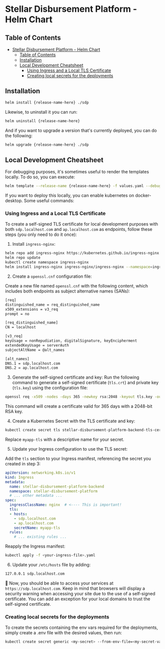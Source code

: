 # Stellar Disbursement Platform - Helm Chart

## Table of Contents

- [Stellar Disbursement Platform - Helm Chart](#stellar-disbursement-platform---helm-chart)
  - [Table of Contents](#table-of-contents)
  - [Installation](#installation)
  - [Local Development Cheatsheet](#local-development-cheatsheet)
    - [Using Ingress and a Local TLS Certificate](#using-ingress-and-a-local-tls-certificate)
    - [Creating local secrets for the deployments](#creating-local-secrets-for-the-deployments)

## Installation

```bash
helm install {release-name-here} ./sdp
```

Likewise, to uninstall it you can run:

```bash
helm uninstall {release-name-here}
```

And if you want to upgrade a version that's currently deployed, you can do the following:

```bash
helm upgrade {release-name-here} ./sdp
```

## Local Development Cheatsheet

For debugging purposes, it's sometimes useful to render the templates locally. To do so, you can execute:

```bash
helm template --release-name {release-name-here} -f values.yaml --debug .
```

If you want to deploy this locally, you can enable kubernetes on docker-desktop. Some useful commands:

### Using Ingress and a Local TLS Certificate

To create a self-signed TLS certificate for local development purposes with both `sdp.localhost.com` and `ap.localhost.com` as endpoints, follow these steps (you only need to do it once):

1. Install `ingress-nginx`:

```bash
helm repo add ingress-nginx https://kubernetes.github.io/ingress-nginx
helm repo update
kubectl create namespace ingress-nginx
helm install ingress-nginx ingress-nginx/ingress-nginx --namespace=ingress-nginx
```


2. Create a `openssl.cnf` configuration file:

Create a new file named `openssl.cnf` with the following content, which includes both endpoints as subject alternative names (SANs):

```bash
[req]
distinguished_name = req_distinguished_name
x509_extensions = v3_req
prompt = no

[req_distinguished_name]
CN = localhost

[v3_req]
keyUsage = nonRepudiation, digitalSignature, keyEncipherment
extendedKeyUsage = serverAuth
subjectAltName = @alt_names

[alt_names]
DNS.1 = sdp.localhost.com
DNS.2 = ap.localhost.com
```

3. Generate the self-signed certificate and key:
Run the following command to generate a self-signed certificate (`tls.crt`) and private key (`tls.key`) using the configuration file:

```bash
openssl req -x509 -nodes -days 365 -newkey rsa:2048 -keyout tls.key -out tls.crt -config openssl.cnf
```

This command will create a certificate valid for 365 days with a 2048-bit RSA key.

4. Create a Kubernetes Secret with the TLS certificate and key:

```bash
kubectl create secret tls stellar-disbursement-platform-backend-tls-cert --key tls.key --cert tls.crt --namespace=stellar-disbursement-platform
```

Replace `myapp-tls` with a descriptive name for your secret.

5. Update your Ingress configuration to use the TLS secret:

Add the `tls` section to your Ingress manifest, referencing the secret you created in step 3:

```yaml
apiVersion: networking.k8s.io/v1
kind: Ingress
metadata:
  name: stellar-disbursement-platform-backend
  namespace: stellar-disbursement-platform
  # ... other metadata ...
spec:
  ingressClassName: nginx  # <---- This is important!
  tls:
  - hosts:
    - sdp.localhost.com
    - ap.localhost.com
    secretName: myapp-tls
  rules:
    # ... existing rules ...
```

Reapply the Ingress manifest:

```bash
kubectl apply -f <your-ingress-file>.yaml
```

6. Update your `/etc/hosts` file by adding:

```bash
127.0.0.1 sdp.localhost.com
```

🎉 Now, you should be able to access your services at `https://sdp.localhost.com`. Keep in mind that browsers will display a security warning when accessing your site due to the use of a self-signed certificate. You can add an exception for your local domains to trust the self-signed certificate.

### Creating local secrets for the deployments

To create the secrets containing the env vars required for the deployments, simply create a .env file with the desired values, then run:
  
```bash
kubectl create secret generic <my-secret> --from-env-file=<my-secret-values.env> --namespace=<your-namespace>
```
